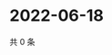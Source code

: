 # 2022-06-18

共 0 条

<!-- BEGIN WEIBO -->
<!-- 最后更新时间 Sat Jun 18 2022 17:00:43 GMT+0800 (China Standard Time) -->

<!-- END WEIBO -->
